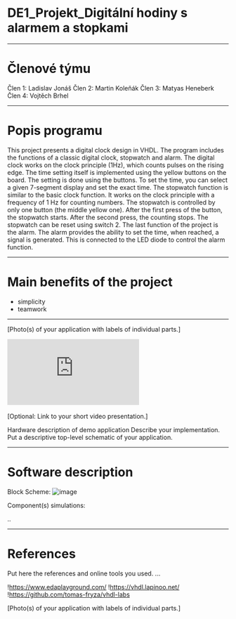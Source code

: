 # DE1_Projekt_Digitální hodiny s alarmem a stopkami
________________________________________________
# Členové týmu
Člen 1: Ladislav Jonáš
Člen 2: Martin Koleňák
Člen 3: Matyas Heneberk
Člen 4: Vojtěch Brhel
________________________________________________

# Popis programu

This project presents a digital clock design in VHDL. The program includes the functions of a classic digital clock, stopwatch and alarm. 
  The digital clock works on the clock principle (1Hz), which counts pulses on the rising edge. The time setting itself is implemented using the yellow buttons on the board. The setting is done using the buttons. To set the time, you can select a given 7-segment display and set the exact time.
  The stopwatch function is similar to the basic clock function. It works on the clock principle with a frequency of 1 Hz for counting numbers. The stopwatch is controlled by only one button (the middle yellow one). After the first press of the button, the stopwatch starts. After the second press, the counting stops. The stopwatch can be reset using switch 2.
  The last function of the project is the alarm. The alarm provides the ability to set the time, when reached, a signal is generated. This is connected to the LED diode to control the alarm function.
________________________________________________

# Main benefits of the project

- simplicity
- teamwork

________________________________________________


[Photo(s) of your application with labels of individual parts.]

![image](https://github.com/heneberk/DE1_Projekt_Clock/blob/main/DE1_PROJEKT%20POSTER.pdf)

[Optional: Link to your short video presentation.]

Hardware description of demo application
Describe your implementation. Put a descriptive top-level schematic of your application.

________________________________________________

# Software description

Block Scheme:
![image](https://github.com/user-attachments/assets/eb087970-55d7-4c71-9f35-b385362d16a3)

Component(s) simulations:

..
________________________________________________

# References
Put here the references and online tools you used.
...

!https://www.edaplayground.com/
!https://vhdl.lapinoo.net/
!https://github.com/tomas-fryza/vhdl-labs


[Photo(s) of your application with labels of individual parts.]






